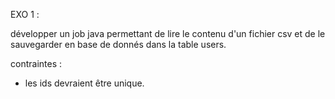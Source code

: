 EXO 1 : 

développer un job java permettant de lire le contenu d'un fichier csv et de le sauvegarder en base de donnés dans la table users. 

contraintes : 
 - les ids devraient être unique. 
 

